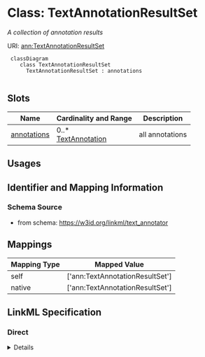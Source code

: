 # Class: TextAnnotationResultSet
_A collection of annotation results_





URI: [ann:TextAnnotationResultSet](https://w3id.org/linkml/text_annotator/TextAnnotationResultSet)




```{mermaid}
 classDiagram
    class TextAnnotationResultSet
      TextAnnotationResultSet : annotations
      
```




<!-- no inheritance hierarchy -->


## Slots

| Name | Cardinality and Range  | Description  |
| ---  | ---  | --- |
| [annotations](annotations.md) | 0..* <br/> [TextAnnotation](TextAnnotation.md)  | all annotations  |


## Usages



## Identifier and Mapping Information







### Schema Source


* from schema: https://w3id.org/linkml/text_annotator







## Mappings

| Mapping Type | Mapped Value |
| ---  | ---  |
| self | ['ann:TextAnnotationResultSet'] |
| native | ['ann:TextAnnotationResultSet'] |


## LinkML Specification

<!-- TODO: investigate https://stackoverflow.com/questions/37606292/how-to-create-tabbed-code-blocks-in-mkdocs-or-sphinx -->

### Direct

<details>
```yaml
name: TextAnnotationResultSet
description: A collection of annotation results
from_schema: https://w3id.org/linkml/text_annotator
rank: 1000
attributes:
  annotations:
    name: annotations
    description: all annotations
    from_schema: https://w3id.org/linkml/text_annotator
    rank: 1000
    multivalued: true
    range: TextAnnotation
    inlined: true

```
</details>

### Induced

<details>
```yaml
name: TextAnnotationResultSet
description: A collection of annotation results
from_schema: https://w3id.org/linkml/text_annotator
rank: 1000
attributes:
  annotations:
    name: annotations
    description: all annotations
    from_schema: https://w3id.org/linkml/text_annotator
    rank: 1000
    multivalued: true
    alias: annotations
    owner: TextAnnotationResultSet
    domain_of:
    - TextAnnotationResultSet
    range: TextAnnotation
    inlined: true

```
</details>